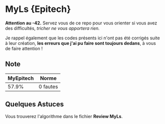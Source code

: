 # MyLs {Epitech}

**Attention au -42.** Servez vous de ce repo pour vous orienter si vous avez des difficultés, *tricher ne vous apportera rien.*

Je rappel également que les codes présents ici n'ont pas été corrigés suite à leur création, **les erreurs que j'ai pu faire sont toujours dedans**, à vous de faire attention !

## Note

| MyEpitech | Norme |
|--|--|
| 57.9% | 0 fautes | 8.1

## Quelques Astuces

Vous trouverez l'algorithme dans le fichier **Review MyLs**.